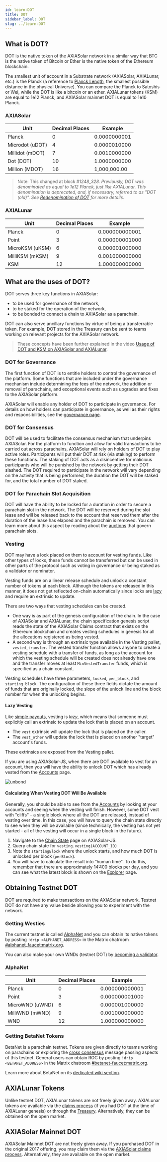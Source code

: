 ```yaml
---
id: learn-DOT
title: DOT
sidebar_label: DOT
slug: ../learn-DOT
---
```


## What is DOT?

DOT is the native token of the AXIASolar network in a similar way that BTC is the native token of
Bitcoin or Ether is the native token of the Ethereum blockchain.

The smallest unit of account in a Substrate network (AXIASolar, AXIALunar, etc.) is the Planck (a
reference to [Planck Length](https://en.wikipedia.org/wiki/Planck_length), the smallest possible
distance in the physical Universe). You can compare the Planck to Satoshis or Wei, while the DOT is
like a bitcoin or an ether. AXIALunar tokens (KSM) are equal to 1e12 Planck, and AXIASolar mainnet DOT
is equal to 1e10 Planck.

### AXIASolar

| Unit            | Decimal Places | Example      |
| --------------- | -------------- | ------------ |
| Planck          | 0              | 0.0000000001 |
| Microdot (uDOT) | 4              | 0.0000010000 |
| Millidot (mDOT) | 7              | 0.0010000000 |
| Dot (DOT)       | 10             | 1.0000000000 |
| Million (MDOT)  | 16             | 1,000,000.00 |

> Note: This changed at block #1*248_328. Previously, DOT was denominated as equal to 1e12 Planck,
> just like AXIALunar. This denomination is deprecated, and, if necessary, referred to as "DOT (old)".
> See [Redenomination of DOT](../general/redenomination.md) for more details.*

### AXIALunar

| Unit            | Decimal Places | Example        |
| --------------- | -------------- | -------------- |
| Planck          | 0              | 0.000000000001 |
| Point           | 3              | 0.000000001000 |
| MicroKSM (uKSM) | 6              | 0.000001000000 |
| MilliKSM (mKSM) | 9              | 0.001000000000 |
| KSM             | 12             | 1.000000000000 |

## What are the uses of DOT?

DOT serves three key functions in AXIASolar:

- to be used for governance of the network,
- to be staked for the operation of the network,
- to be bonded to connect a chain to AXIASolar as a parachain.

DOT can also serve ancillary functions by virtue of being a transferrable token. For example, DOT
stored in the Treasury can be sent to teams working on relevant projects for the AXIASolar network.

> These concepts have been further explained in the video
> [Usage of DOT and KSM on AXIASolar and AXIALunar](https://www.youtube.com/watch?v=POfFgrMfkTo&list=PLOyWqupZ-WGuAuS00rK-pebTMAOxW41W8&index=7).

### DOT for Governance

The first function of DOT is to entitle holders to control the governance of the platform. Some
functions that are included under the governance mechanism include determining the fees of the
network, the addition or removal of parachains, and exceptional events such as upgrades and fixes to
the AXIASolar platform.

AXIASolar will enable any holder of DOT to participate in governance. For details on how holders can
participate in governance, as well as their rights and responsibilities, see the
[governance page](learn-governance.md).

### DOT for Consensus

DOT will be used to facilitate the consensus mechanism that underpins AXIASolar. For the platform to
function and allow for valid transactions to be carried out across parachains, AXIASolar will rely on
holders of DOT to play active roles. Participants will put their DOT at risk (via staking) to
perform these functions. The staking of DOT acts as a disincentive for malicious participants who
will be punished by the network by getting their DOT slashed. The DOT required to participate in the
network will vary depending on the activity that is being performed, the duration the DOT will be
staked for, and the total number of DOT staked.

### DOT for Parachain Slot Acquisition

DOT will have the ability to be locked for a duration in order to secure a parachain slot in the
network. The DOT will be reserved during the slot lease and will be released back to the account
that reserved them after the duration of the lease has elapsed and the parachain is removed. You can
learn more about this aspect by reading about the [auctions](learn-auction.md) that govern parachain
slots.

### Vesting

DOT may have a lock placed on them to account for vesting funds. Like other types of locks, these
funds cannot be transferred but can be used in other parts of the protocol such as voting in
governance or being staked as a validator or nominator.

Vesting funds are on a linear release schedule and unlock a constant number of tokens at each block.
Although the tokens are released in this manner, it does not get reflected on-chain automatically
since locks are [lazy](#lazy-vesting) and require an extrinsic to update.

There are two ways that vesting schedules can be created.

- One way is as part of the genesis configuration of the chain. In the case of AXIASolar and AXIALunar,
  the chain specification genesis script reads the state of the AXIASolar Claims contract that exists
  on the Ethereum blockchain and creates vesting schedules in genesis for all the allocations
  registered as being vested.
- A second way is through an extrinsic type available in the Vesting pallet, `vested_transfer`. The
  vested transfer function allows anyone to create a vesting schedule with a transfer of funds, as
  long as the account for which the vesting schedule will be created does not already have one and
  the transfer moves at least `MinVestedTransfer` funds, which is specified as a chain constant.

Vesting schedules have three parameters, `locked`, `per_block`, and `starting_block`. The
configuration of these three fields dictate the amount of funds that are originally locked, the
slope of the unlock line and the block number for when the unlocking begins.

#### Lazy Vesting

Like [simple payouts](learn-simple-payouts.md), vesting is _lazy_, which means that someone must
explicitly call an extrinsic to update the lock that is placed on an account.

- The `vest` extrinsic will update the lock that is placed on the caller.
- The `vest_other` will update the lock that is placed on another "target" account's funds.

These extrinsics are exposed from the Vesting pallet.

If you are using AXIASolar-JS, when there are DOT available to vest for an account, then you will
have the ability to unlock DOT which has already vested from the
[Accounts](https://axiasolar.js.org/apps/#/accounts) page.

![unbond](../assets/unlock-vesting.png)

#### Calculating When Vesting DOT Will Be Available

Generally, you should be able to see from the [Accounts](https://axiasolar.js.org/apps/#/accounts) by
looking at your accounts and seeing when the vesting will finish. However, some DOT vest with
"cliffs" - a single block where all the DOT are released, instead of vesting over time. In this
case, you will have to query the chain state directly to see when they will be available (since
technically, the vesting has not yet started - all of the vesting will occur in a single block in
the future).

1. Navigate to the
   [Chain State](https://axiasolar.js.org/apps/?rpc=wss%3A%2F%2Frpc.axiasolar.io#/chainstate) page on
   AXIASolar-JS.
2. Query chain state for `vesting.vesting(ACCOUNT_ID)`
3. Note the `startingBlock` where the unlock starts, and how much DOT is unlocked per block
   (`perBlock`).
4. You will have to calculate the result into “human time". To do this, remember that there are
   approximately 14’400 blocks per day, and you can see what the latest block is shown on the
   [Explorer](https://axiasolar.js.org/apps/?rpc=wss%3A%2F%2Frpc.axiasolar.io#/explorer) page.

## Obtaining Testnet DOT

DOT are required to make transactions on the AXIASolar network. Testnet DOT do not have any value
beside allowing you to experiment with the network.

### Getting Westies

The current testnet is called [AlphaNet](../maintain/maintain-networks.md#alphanet-test-network) and you can
obtain its native tokens by posting `!drip <ALPHANET_ADDRESS>` in the Matrix chatroom
[#alphanet_faucet:matrix.org](https://matrix.to/#/#alphanet_faucet:matrix.org).

You can also make your own WNDs (testnet DOT) by [becoming a validator](learn-validator.md).

### AlphaNet

| Unit            | Decimal Places | Example        |
| --------------- | -------------- | -------------- |
| Planck          | 0              | 0.000000000001 |
| Point           | 3              | 0.000000001000 |
| MicroWND (uWND) | 6              | 0.000001000000 |
| MilliWND (mWND) | 9              | 0.001000000000 |
| WND             | 12             | 1.000000000000 |

### Getting BetaNet Tokens

BetaNet is a parachain testnet. Tokens are given directly to teams working on parachains or exploring
the [cross consensus](learn-cross-consensus.md) message passing aspects of this testnet. General users can
obtain ROC by posting `!drip <BETANET_ADDRESS>` in the Matrix chatroom
[#betanet-faucet:matrix.org](https://matrix.to/#/#betanet-faucet:matrix.org).

Learn more about BetaNet on its [dedicated wiki section](../build/build-parachains.md##testing-a-parachains:-betanet-testnet).

## AXIALunar Tokens

Unlike testnet DOT, AXIALunar tokens are not freely given away. AXIALunar tokens are available via the
[claims process](https://claim.axialunar.network/) (if you had DOT at the time of AXIALunar genesis) or
through the [Treasury](learn-treasury.md). Alternatively, they can be obtained on the open market.

## AXIASolar Mainnet DOT

AXIASolar Mainnet DOT are not freely given away. If you purchased DOT in the original 2017 offering,
you may claim them via the [AXIASolar claims process](https://claims.axiasolar.network/).
Alternatively, they are available on the open market.

